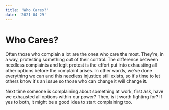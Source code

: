 ```yaml
---
title: 'Who Cares?'
date: '2021-04-29'
---
```


# Who Cares?

Often those who complain a lot are the ones who care the most. They're, in a way, protesting something out of their control. The difference between needless complaints and legit protest is the effort put into exhausting all other options before the complaint arises. In other words, we've done everything we can and this needless injustice still exists, so it's time to let others know it's an issue so those who can change it will change it.

Next time someone is complaining about something at work, first ask, have we exhausted all options within our power? Then, is it worth fighting for? If yes to both, it might be a good idea to start complaining too.